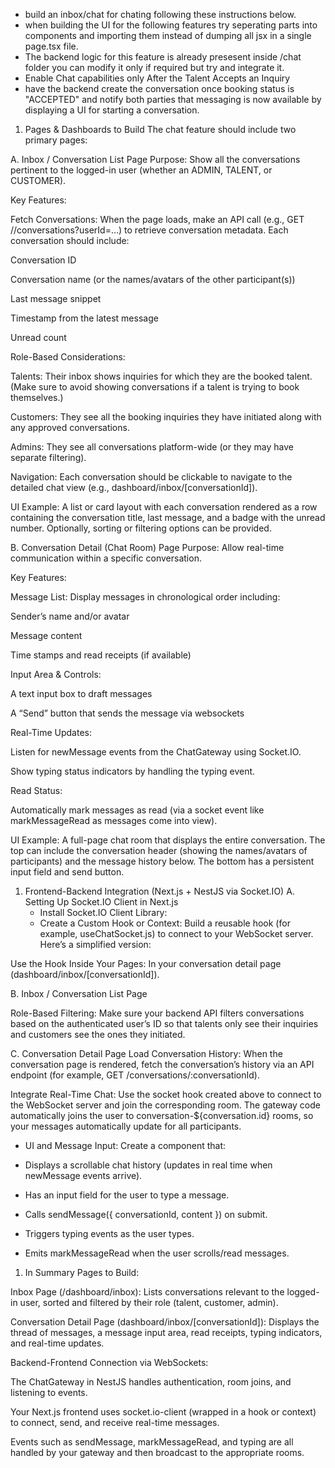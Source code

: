 - build an inbox/chat for chating following these instructions below.
- when building the UI for the following features try seperating parts into components and importing them instead of dumping all jsx in a single page.tsx file.
- The backend logic for this feature is already presesent inside /chat folder you can modify it only if required but try and integrate it.
- Enable Chat capabilities only After the Talent Accepts an Inquiry
- have the backend create the conversation once booking status is "ACCEPTED" and notify both parties that messaging is now available by displaying a UI for starting a conversation.

1. Pages & Dashboards to Build
   The chat feature should include two primary pages:

A. Inbox / Conversation List Page
Purpose: Show all the conversations pertinent to the logged-in user (whether an ADMIN, TALENT, or CUSTOMER).

Key Features:

Fetch Conversations: When the page loads, make an API call (e.g., GET //conversations?userId=...) to retrieve conversation metadata. Each conversation should include:

Conversation ID

Conversation name (or the names/avatars of the other participant(s))

Last message snippet

Timestamp from the latest message

Unread count

Role-Based Considerations:

Talents: Their inbox shows inquiries for which they are the booked talent. (Make sure to avoid showing conversations if a talent is trying to book themselves.)

Customers: They see all the booking inquiries they have initiated along with any approved conversations.

Admins: They see all conversations platform-wide (or they may have separate filtering).

Navigation: Each conversation should be clickable to navigate to the detailed chat view (e.g., dashboard/inbox/[conversationId]).

UI Example: A list or card layout with each conversation rendered as a row containing the conversation title, last message, and a badge with the unread number. Optionally, sorting or filtering options can be provided.

B. Conversation Detail (Chat Room) Page
Purpose: Allow real-time communication within a specific conversation.

Key Features:

Message List: Display messages in chronological order including:

Sender’s name and/or avatar

Message content

Time stamps and read receipts (if available)

Input Area & Controls:

A text input box to draft messages

A “Send” button that sends the message via websockets

Real-Time Updates:

Listen for newMessage events from the ChatGateway using Socket.IO.

Show typing status indicators by handling the typing event.

Read Status:

Automatically mark messages as read (via a socket event like markMessageRead as messages come into view).

UI Example: A full-page chat room that displays the entire conversation. The top can include the conversation header (showing the names/avatars of participants) and the message history below. The bottom has a persistent input field and send button.

1. Frontend-Backend Integration (Next.js + NestJS via Socket.IO)
   A. Setting Up Socket.IO Client in Next.js
   - Install Socket.IO Client Library:
   - Create a Custom Hook or Context: Build a reusable hook (for example, useChatSocket.js) to connect to your WebSocket server. Here’s a simplified version:

Use the Hook Inside Your Pages: In your conversation detail page (dashboard/inbox/[conversationId]).

B. Inbox / Conversation List Page

Role-Based Filtering: Make sure your backend API filters conversations based on the authenticated user’s ID so that talents only see their inquiries and customers see the ones they initiated.

C. Conversation Detail Page
Load Conversation History: When the conversation page is rendered, fetch the conversation’s history via an API endpoint (for example, GET /conversations/:conversationId).

Integrate Real-Time Chat: Use the socket hook created above to connect to the WebSocket server and join the corresponding room. The gateway code automatically joins the user to conversation-${conversation.id} rooms, so your messages automatically update for all participants.

- UI and Message Input: Create a component that:

- Displays a scrollable chat history (updates in real time when newMessage events arrive).

- Has an input field for the user to type a message.

- Calls sendMessage({ conversationId, content }) on submit.

- Triggers typing events as the user types.

- Emits markMessageRead when the user scrolls/read messages.

1. In Summary
   Pages to Build:

Inbox Page (/dashboard/inbox): Lists conversations relevant to the logged-in user, sorted and filtered by their role (talent, customer, admin).

Conversation Detail Page (dashboard/inbox/[conversationId]): Displays the thread of messages, a message input area, read receipts, typing indicators, and real-time updates.

Backend-Frontend Connection via WebSockets:

The ChatGateway in NestJS handles authentication, room joins, and listening to events.

Your Next.js frontend uses socket.io-client (wrapped in a hook or context) to connect, send, and receive real-time messages.

Events such as sendMessage, markMessageRead, and typing are all handled by your gateway and then broadcast to the appropriate rooms.
